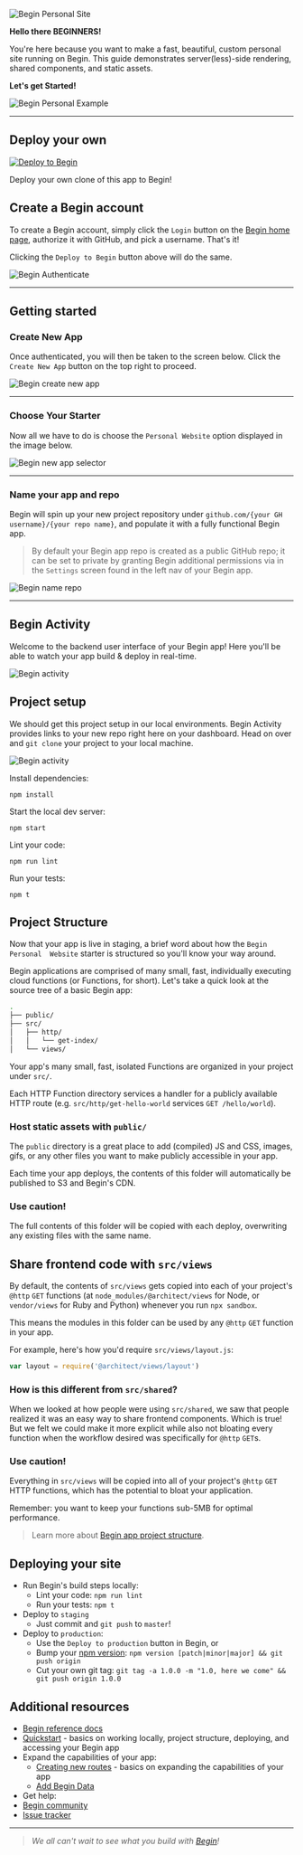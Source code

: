 ![Begin Personal Site](/_static/screens/begin-personal-site.png)

**Hello there BEGINNERS!**

You're here because you want to make a fast, beautiful, custom personal site running on Begin. This guide demonstrates server(less)-side rendering, shared components, and static assets.

**Let's get Started!**

![Begin Personal Example](/_static/screens/begin-personal.gif)
*****

## **Deploy your own**

[![Deploy to Begin](https://static.begin.com/deploy-to-begin.svg)](https://begin.com/apps/create?template=https://github.com/begin-examples/node-personal-website)

Deploy your own clone of this app to Begin!

## **Create a Begin account**

To create a Begin account, simply click the `Login` button on the [Begin home page](https://begin.com), authorize it with GitHub, and pick a username. That's it!

Clicking the `Deploy to Begin` button above will do the same.

![Begin Authenticate](/_static/screens/begin-authenticate.png)
*****
## **Getting started**

### **Create New App**
Once authenticated, you will then be taken to the screen below. Click the `Create New App` button on the top right to proceed.

![Begin create new app](/_static/screens/begin-create-new-app.gif)

*****
### **Choose Your Starter**
Now all we have to do is choose the `Personal Website` option displayed in the image below.

![Begin new app selector](/_static/screens/begin-app-selection-2.png)

*****
### **Name your app and repo**
Begin will spin up your new project repository under `github.com/{your GH username}/{your repo name}`, and populate it with a fully functional Begin app.

> By default your Begin app repo is created as a public GitHub repo; it can be set to private by granting Begin additional permissions via in the `Settings` screen found in the left nav of your Begin app.

![Begin name repo](/_static/screens/begin-repo-name.png)
*****

## **Begin Activity**

Welcome to the backend user interface of your Begin app! Here you'll be able to watch your app build & deploy in real-time. 

![Begin activity](/_static/screens/begin-activity.jpg)

## **Project setup**

We should get this project setup in our local environments. Begin Activity provides links to your new repo right here on your dashboard. Head on over and `git clone` your project to your local machine.

![Begin activity](/_static/screens/begin-activity-2.png)

Install dependencies: 

```
npm install

```
Start the local dev server:
```
npm start

```

Lint your code: 

```
npm run lint 

```

Run your tests: 

```
npm t

```
## **Project Structure**

Now that your app is live in staging, a brief word about how the `Begin Personal  Website` starter is structured so you'll know your way around.

Begin applications are comprised of many small, fast, individually executing cloud functions (or Functions, for short). Let's take a quick look at the source tree of a basic Begin app:

```bash
.
├── public/
├── src/
│   ├── http/
│   │   └── get-index/
│   └── views/
```
Your app's many small, fast, isolated Functions are organized in your project under `src/`.

Each HTTP Function directory services a handler for a publicly available HTTP route (e.g. `src/http/get-hello-world` services `GET /hello/world`).

### **Host static assets with `public/`**

The `public` directory is a great place to add (compiled) JS and CSS, images, gifs, or any other files you want to make publicly accessible in your app.

Each time your app deploys, the contents of this folder will automatically be published to S3 and Begin's CDN.

### **Use caution!**

The full contents of this folder will be copied with each deploy, overwriting any existing files with the same name.

## **Share frontend code with `src/views`**

By default, the contents of `src/views` gets copied into each of your project's `@http` `GET` functions (at `node_modules/@architect/views` for Node, or `vendor/views` for Ruby and Python) whenever you run `npx sandbox`.

This means the modules in this folder can be used by any `@http` `GET` function in your app.

For example, here's how you'd require `src/views/layout.js`:

```javascript
var layout = require('@architect/views/layout')
```


### **How is this different from `src/shared`?**

When we looked at how people were using `src/shared`, we saw that people realized it was an easy way to share frontend components. Which is true! But we felt we could make it more explicit while also not bloating every function when the workflow desired was specifically for `@http` `GET`s.


### **Use caution!**

Everything in `src/views` will be copied into all of your project's `@http` `GET` HTTP functions, which has the potential to bloat your application.

Remember: you want to keep your functions sub-5MB for optimal performance.


> Learn more about [Begin app project structure](/en/getting-started/project-structure/).


## **Deploying your site**

- Run Begin's build steps locally:
  - Lint your code: `npm run lint`
  - Run your tests: `npm t`
- Deploy to `staging`
  - Just commit and `git push` to `master`!
- Deploy to `production`:
  - Use the `Deploy to production` button in Begin, or
  - Bump your [npm version](https://docs.npmjs.com/cli/version): `npm version [patch|minor|major] && git push origin`
  - Cut your own git tag: `git tag -a 1.0.0 -m "1.0, here we come" && git push origin 1.0.0`


## **Additional resources**

- [Begin reference docs](https://docs.begin.com)
- [Quickstart](https://docs.begin.com/en/guides/quickstart/) - basics on working locally, project structure, deploying, and accessing your Begin app
- Expand the capabilities of your app:
  - [Creating new routes](https://docs.begin.com/en/functions/creating-new-functions) - basics on expanding the capabilities of your app
  - [Add Begin Data](https://docs.begin.com/en/data/begin-data/)
- Get help:
- [Begin community](https://spectrum.chat/begin)
- [Issue tracker](https://github.com/smallwins/begin-issues/issues)

---

> _We all can't wait to see what you build with [Begin](https://begin.com)!_